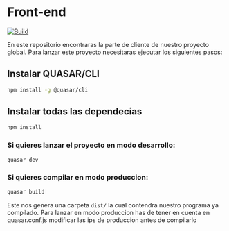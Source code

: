 # Front-end


[![Build](https://travis-ci.org/jaredhanson/passport.svg?branch=master)](https://upload.wikimedia.org/wikipedia/commons/thumb/8/8e/Build_Passing_Shield_Badge.svg/1280px-Build_Passing_Shield_Badge.svg.png)


En este repositorio encontraras la parte de cliente de nuestro proyecto global.
Para lanzar este proyecto necesitaras ejecutar los siguientes pasos:

## Instalar QUASAR/CLI
```bash
npm install -g @quasar/cli
```


## Instalar todas las dependecias
```bash
npm install
```

### Si quieres lanzar el proyecto en modo desarrollo:
```bash
quasar dev
```


### Si quieres compilar en modo produccion:
```bash
quasar build
```
Este nos genera una carpeta ```dist/``` la cual contendra nuestro programa ya compilado.
Para lanzar en modo produccion has de tener en cuenta en quasar.conf.js modificar las ips de produccion antes de compilarlo

